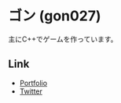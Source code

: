 # ゴン (gon027)
主にC++でゲームを作っています。

## Link
- [Portfolio](https://gon027.github.io/Portfolio/)
- [Twitter](https://twitter.com/gon_027)
